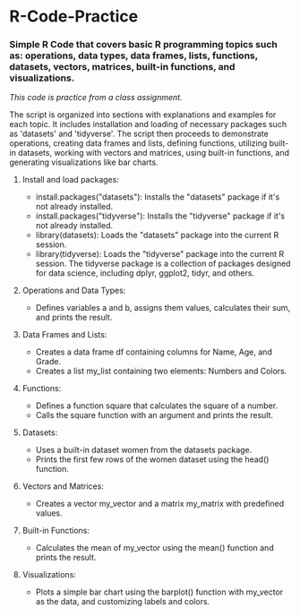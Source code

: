 # R-Code-Practice

### Simple R Code that covers basic R programming topics such as: operations, data types, data frames, lists, functions, datasets, vectors, matrices, built-in functions, and visualizations.

*This code is practice from a class assignment.*

The script is organized into sections with explanations and examples for each topic. It includes installation and loading of necessary packages such as 'datasets' and 'tidyverse'. The script then proceeds to demonstrate operations, creating data frames and lists, defining functions, utilizing built-in datasets, working with vectors and matrices, using built-in functions, and generating visualizations like bar charts.

1. Install and load packages:
   - install.packages("datasets"): Installs the "datasets" package if it's not already installed.
   - install.packages("tidyverse"): Installs the "tidyverse" package if it's not already installed.
   - library(datasets): Loads the "datasets" package into the current R session.
   - library(tidyverse): Loads the "tidyverse" package into the current R session. The tidyverse package is a collection of packages designed for data science, including dplyr, ggplot2, tidyr, and others.

2. Operations and Data Types:
   - Defines variables a and b, assigns them values, calculates their sum, and prints the result.

3. Data Frames and Lists:
   - Creates a data frame df containing columns for Name, Age, and Grade.
   - Creates a list my_list containing two elements: Numbers and Colors.

4. Functions:
   - Defines a function square that calculates the square of a number.
   - Calls the square function with an argument and prints the result.

5. Datasets:
   - Uses a built-in dataset women from the datasets package.
   - Prints the first few rows of the women dataset using the head() function.

6. Vectors and Matrices:
   - Creates a vector my_vector and a matrix my_matrix with predefined values.

7. Built-in Functions:
   - Calculates the mean of my_vector using the mean() function and prints the result.

8. Visualizations:
   - Plots a simple bar chart using the barplot() function with my_vector as the data, and customizing labels and colors.
